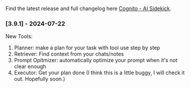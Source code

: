 Find the latest release and full changelog here [Cognito - AI Sidekick](https://github.com/3-ark/Cognito-AI_Sidekick/releases).

### [3.9.1] - 2024-07-22

New Tools:
1. Planner: make a plan for your task with tool use step by step
2. Retriever: Find context from your chats/notes
3. Prompt Opitmizer: automatically optimize your prompt when it's not clear enough
4. Executor: Get your plan done (I think this is a little buggy, I will check it out. Hopefully soon.)

